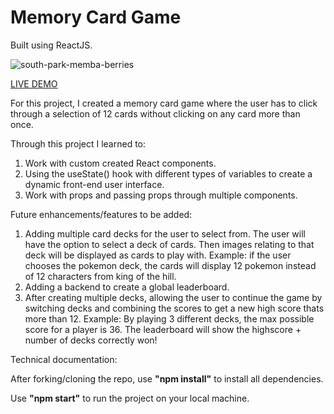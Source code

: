 # Memory Card Game

Built using ReactJS.

![south-park-memba-berries](https://tenor.com/view/you-member-memberberries-south-park-you-remember-remember-that-time-gif-20408216.gif)

<a href="https://dustydogcodex.github.io/do-you-memba/"> LIVE DEMO </a>

For this project, I created a memory card game where the user has to click through a selection of 12 cards without clicking on any card more than once.

Through this project I learned to:

1. Work with custom created React components.
2. Using the useState() hook with different types of variables to create a dynamic front-end user interface.
3. Work with props and passing props through multiple components.

Future enhancements/features to be added:

1. Adding multiple card decks for the user to select from. The user will have the option to select a deck of cards. Then images relating to that deck will be displayed as cards to play with. Example: if the user chooses the pokemon deck, the cards will display 12 pokemon instead of 12 characters from king of the hill.
2. Adding a backend to create a global leaderboard.
3. After creating multiple decks, allowing the user to continue the game by switching decks and combining the scores to get a new high score thats more than 12. 
Example: By playing 3 different decks, the max possible score for a player is 36. The leaderboard will show the highscore + number of decks correctly won!

Technical documentation:

After forking/cloning the repo, use <strong>"npm install"</strong> to install all dependencies.

Use <strong>"npm start"</strong> to run the project on your local machine.